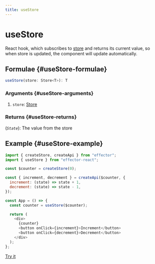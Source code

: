 ```yaml
---
title: useStore
---
```


# useStore

React hook, which subscribes to [store](/api/effector/Store.md) and returns its current value, so when store is updated, the component will update automatically.

## Formulae {#useStore-formulae}

```ts
useStore(store: Store<T>): T
```

### Arguments {#useStore-arguments}

1. `store`: [Store](/api/effector/Store.md)

### Returns {#useStore-returns}

(_`State`_): The value from the store

## Example {#useStore-example}

```js
import { createStore, createApi } from "effector";
import { useStore } from "effector-react";

const $counter = createStore(0);

const { increment, decrement } = createApi($counter, {
  increment: (state) => state + 1,
  decrement: (state) => state - 1,
});

const App = () => {
  const counter = useStore($counter);

  return (
    <div>
      {counter}
      <button onClick={increment}>Increment</button>
      <button onClick={decrement}>Decrement</button>
    </div>
  );
};
```

[Try it](https://share.effector.dev/DHzp3z4r)
